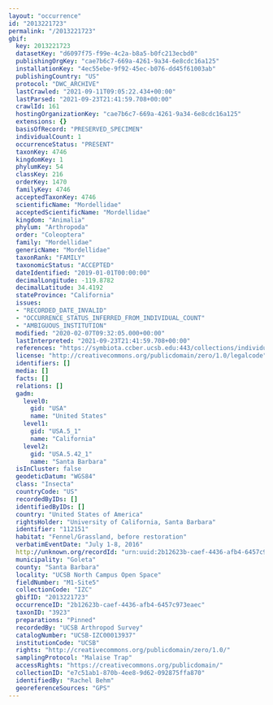 ```yaml
---
layout: "occurrence"
id: "2013221723"
permalink: "/2013221723"
gbif:
  key: 2013221723
  datasetKey: "d6097f75-f99e-4c2a-b8a5-b0fc213ecbd0"
  publishingOrgKey: "cae7b6c7-669a-4261-9a34-6e8cdc16a125"
  installationKey: "4ec55ebe-9f92-45ec-b076-dd45f61003ab"
  publishingCountry: "US"
  protocol: "DWC_ARCHIVE"
  lastCrawled: "2021-09-11T09:05:22.434+00:00"
  lastParsed: "2021-09-23T21:41:59.708+00:00"
  crawlId: 161
  hostingOrganizationKey: "cae7b6c7-669a-4261-9a34-6e8cdc16a125"
  extensions: {}
  basisOfRecord: "PRESERVED_SPECIMEN"
  individualCount: 1
  occurrenceStatus: "PRESENT"
  taxonKey: 4746
  kingdomKey: 1
  phylumKey: 54
  classKey: 216
  orderKey: 1470
  familyKey: 4746
  acceptedTaxonKey: 4746
  scientificName: "Mordellidae"
  acceptedScientificName: "Mordellidae"
  kingdom: "Animalia"
  phylum: "Arthropoda"
  order: "Coleoptera"
  family: "Mordellidae"
  genericName: "Mordellidae"
  taxonRank: "FAMILY"
  taxonomicStatus: "ACCEPTED"
  dateIdentified: "2019-01-01T00:00:00"
  decimalLongitude: -119.8782
  decimalLatitude: 34.4192
  stateProvince: "California"
  issues:
  - "RECORDED_DATE_INVALID"
  - "OCCURRENCE_STATUS_INFERRED_FROM_INDIVIDUAL_COUNT"
  - "AMBIGUOUS_INSTITUTION"
  modified: "2020-02-07T09:32:05.000+00:00"
  lastInterpreted: "2021-09-23T21:41:59.708+00:00"
  references: "https://symbiota.ccber.ucsb.edu:443/collections/individual/index.php?occid=112151"
  license: "http://creativecommons.org/publicdomain/zero/1.0/legalcode"
  identifiers: []
  media: []
  facts: []
  relations: []
  gadm:
    level0:
      gid: "USA"
      name: "United States"
    level1:
      gid: "USA.5_1"
      name: "California"
    level2:
      gid: "USA.5.42_1"
      name: "Santa Barbara"
  isInCluster: false
  geodeticDatum: "WGS84"
  class: "Insecta"
  countryCode: "US"
  recordedByIDs: []
  identifiedByIDs: []
  country: "United States of America"
  rightsHolder: "University of California, Santa Barbara"
  identifier: "112151"
  habitat: "Fennel/Grassland, before restoration"
  verbatimEventDate: "July 1-8, 2016"
  http://unknown.org/recordId: "urn:uuid:2b12623b-caef-4436-afb4-6457c973eaec"
  municipality: "Goleta"
  county: "Santa Barbara"
  locality: "UCSB North Campus Open Space"
  fieldNumber: "M1-Site5"
  collectionCode: "IZC"
  gbifID: "2013221723"
  occurrenceID: "2b12623b-caef-4436-afb4-6457c973eaec"
  taxonID: "3923"
  preparations: "Pinned"
  recordedBy: "UCSB Arthropod Survey"
  catalogNumber: "UCSB-IZC00013937"
  institutionCode: "UCSB"
  rights: "http://creativecommons.org/publicdomain/zero/1.0/"
  samplingProtocol: "Malaise Trap"
  accessRights: "https://creativecommons.org/publicdomain/"
  collectionID: "e7c51ab1-870b-4ee8-9d62-092875ffa870"
  identifiedBy: "Rachel Behm"
  georeferenceSources: "GPS"
---
```

